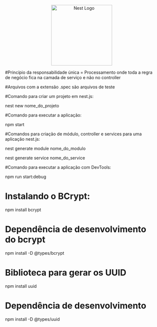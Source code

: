 <p align="center">
  <a href="http://nestjs.com/" target="blank"><img src="https://nestjs.com/img/logo-small.svg" width="200" alt="Nest Logo" /></a>
</p>

#Princípio da responsabilidade única = Processamento onde toda a regra de negócio fica na camada de serviço e não no controller

#Arquivos com a extensão .spec são arquivos de teste

#Comando para criar um projeto em nest.js:

<p>nest new nome_do_projeto</p>
 
 #Comando para executar a aplicação:

 <p>npm start</p>

 #Comandos para criação de módulo, controller e services para uma aplicação nest.js:

 <p>nest generate module nome_do_modulo</p>
 <p>nest generate service nome_do_service</p>

 #Comando para executar a aplicação com DevTools:

 <p>npm run start:debug</p>

 # Instalando o BCrypt:

 <p>npm install bcrypt</p>

 # Dependência de desenvolvimento do bcrypt

 <p>npm install -D @types/bcrypt</p>

 # Biblioteca para gerar os UUID

 <p>npm install uuid</p>

 # Dependência de desenvolvimento

 <p>npm install -D @types/uuid</p>

